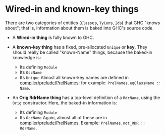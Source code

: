 # Wired-in and known-key things


There are two categories of entities (`Class`es, `TyCon`s, `Id`s) that GHC "knows about"; that is, information about them is baked into GHC's source code.

- A **Wired-in thing** is fully known to GHC.  

- A **known-key thing** has a fixed, pre-allocated `Unique` or **key**.  They should really be called "known-Name" things, because the baked-in knowledge is:

  - Its defining `Module`
  - Its `OccName`
  - Its `Unique`
    Almost all known-key names are defined in [compiler/prelude/PrelNames](/trac/ghc/browser/ghc/compiler/prelude/PrelNames); for example: `PrelNames.eqClassName :: Name`.

- An **Orig RdrName thing** has a top-level definition of a `RdrName`, using the `Orig` constructor.  Here, the baked-in information is:

  - Its defining `Module`
  - Its `OccName`
    Again, almost all of these are in [compiler/prelude/PrelNames](/trac/ghc/browser/ghc/compiler/prelude/PrelNames).
    Example: `PrelNames.not_RDR :: RdrName`.
